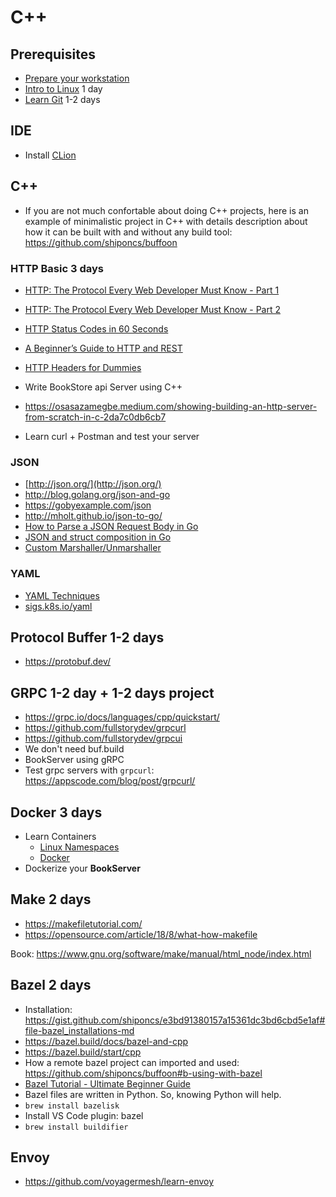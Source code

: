 # C++

## Prerequisites

- [Prepare your workstation](/workstation/)
- [Intro to Linux](https://www.youtube.com/watch?v=sWbUDq4S6Y8) 1 day
- [Learn Git](/git/) 1-2 days

## IDE

- Install [CLion](https://www.jetbrains.com/clion/)

## C++
- If you are not much confortable about doing C++ projects, here is an example of minimalistic project in C++ with details description about how it can be built with and without any build tool: https://github.com/shiponcs/buffoon
### HTTP Basic 3 days
- [HTTP: The Protocol Every Web Developer Must Know - Part 1](https://code.tutsplus.com/tutorials/http-the-protocol-every-web-developer-must-know-part-1--net-31177)
- [HTTP: The Protocol Every Web Developer Must Know - Part 2](https://code.tutsplus.com/tutorials/http-the-protocol-every-web-developer-must-know-part-2--net-31155)
- [HTTP Status Codes in 60 Seconds](https://webdesign.tutsplus.com/tutorials/http-status-codes-in-60-seconds--cms-24317)
- [A Beginner’s Guide to HTTP and REST](https://code.tutsplus.com/tutorials/a-beginners-guide-to-http-and-rest--net-16340)
- [HTTP Headers for Dummies](https://code.tutsplus.com/tutorials/http-headers-for-dummies--net-8039)

- Write BookStore api Server using C++
- https://osasazamegbe.medium.com/showing-building-an-http-server-from-scratch-in-c-2da7c0db6cb7
- Learn curl + Postman and test your server

### JSON

- [http://json.org/](http://json.org/)
- http://blog.golang.org/json-and-go
- https://gobyexample.com/json
- http://mholt.github.io/json-to-go/
- [How to Parse a JSON Request Body in Go](https://www.alexedwards.net/blog/how-to-properly-parse-a-json-request-body)
- [JSON and struct composition in Go](http://attilaolah.eu/2014/09/10/json-and-struct-composition-in-go/)
- [Custom Marshaller/Unmarshaller](https://gist.github.com/mdwhatcott/8dd2eef0042f7f1c0cd8)

### YAML

- [YAML Techniques](https://github.com/helm/helm/blob/v2.16.5/docs/chart_template_guide/yaml_techniques.md)
- [sigs.k8s.io/yaml](https://github.com/kubernetes-sigs/yaml)


## Protocol Buffer 1-2 days

- https://protobuf.dev/

## GRPC 1-2 day + 1-2 days project

- https://grpc.io/docs/languages/cpp/quickstart/
- https://github.com/fullstorydev/grpcurl
- https://github.com/fullstorydev/grpcui
- We don't need buf.build
- BookServer using gRPC
- Test grpc servers with `grpcurl`: https://appscode.com/blog/post/grpcurl/

## Docker 3 days

- Learn Containers
   - [Linux Namespaces](/containers/namespace/)
   - [Docker](/containers/docker/)
- Dockerize your **BookServer**

## Make 2 days

- https://makefiletutorial.com/ 
- https://opensource.com/article/18/8/what-how-makefile 

Book:
https://www.gnu.org/software/make/manual/html_node/index.html 

## Bazel 2 days
- Installation: https://gist.github.com/shiponcs/e3bd91380157a15361dc3bd6cbd5e1af#file-bazel_installations-md
- https://bazel.build/docs/bazel-and-cpp
- https://bazel.build/start/cpp
- How a remote bazel project can imported and used: https://github.com/shiponcs/buffoon#b-using-with-bazel
- [Bazel Tutorial - Ultimate Beginner Guide](https://www.youtube.com/watch?v=toPWLiUq5Ps)
- Bazel files are written in Python. So, knowing Python will help.
- `brew install bazelisk`
- Install VS Code plugin: bazel
- `brew install buildifier`

## Envoy

- https://github.com/voyagermesh/learn-envoy
